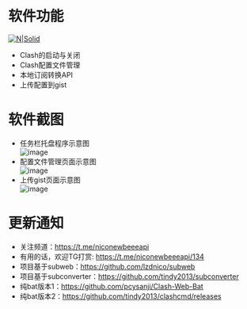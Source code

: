# 软件功能

[![N|Solid](https://cldup.com/dTxpPi9lDf.thumb.png)](https://nodesource.com/products/nsolid)
  - Clash的启动与关闭<br/> 
  - Clash配置文件管理<br/> 
  - 本地订阅转换API<br/> 
  - 上传配置到gist<br/> 
 

# 软件截图
  - 任务栏托盘程序示意图<br/>
  ![image](https://github.com/lzdnico/ClashWeb/blob/master/images/index.jpg) <br/>
  - 配置文件管理页面示意图<br/>
  ![image](https://github.com/lzdnico/ClashWeb/blob/master/images/profiles.png) <br/>
  - 上传gist页面示意图<br/>
  ![image](https://github.com/lzdnico/ClashWeb/blob/master/images/gist.jpg) <br/>

# 更新通知
   - 关注频道：https://t.me/niconewbeeeapi
   - 有用的话，欢迎TG打赏: https://t.me/niconewbeeeapi/134
   - 项目基于subweb：https://github.com/lzdnico/subweb
   - 项目基于subconverter：https://github.com/tindy2013/subconverter
   - 纯bat版本1：https://github.com/pcysanji/Clash-Web-Bat
   - 纯bat版本2：https://github.com/tindy2013/clashcmd/releases


[//]: # (These are reference links used in the body of this note and get stripped out when the markdown processor does its job. There is no need to format nicely because it shouldn't be seen. Thanks SO - http://stackoverflow.com/questions/4823468/store-comments-in-markdown-syntax)


   [dill]: <https://github.com/joemccann/dillinger>
   [git-repo-url]: <https://github.com/joemccann/dillinger.git>
   [john gruber]: <http://daringfireball.net>
   [df1]: <http://daringfireball.net/projects/markdown/>
   [markdown-it]: <https://github.com/markdown-it/markdown-it>
   [Ace Editor]: <http://ace.ajax.org>
   [node.js]: <http://nodejs.org>
   [Twitter Bootstrap]: <http://twitter.github.com/bootstrap/>
   [jQuery]: <http://jquery.com>
   [@tjholowaychuk]: <http://twitter.com/tjholowaychuk>
   [express]: <http://expressjs.com>
   [AngularJS]: <http://angularjs.org>
   [Gulp]: <http://gulpjs.com>

   [PlDb]: <https://github.com/joemccann/dillinger/tree/master/plugins/dropbox/README.md>
   [PlGh]: <https://github.com/joemccann/dillinger/tree/master/plugins/github/README.md>
   [PlGd]: <https://github.com/joemccann/dillinger/tree/master/plugins/googledrive/README.md>
   [PlOd]: <https://github.com/joemccann/dillinger/tree/master/plugins/onedrive/README.md>
   [PlMe]: <https://github.com/joemccann/dillinger/tree/master/plugins/medium/README.md>
   [PlGa]: <https://github.com/RahulHP/dillinger/blob/master/plugins/googleanalytics/README.md>